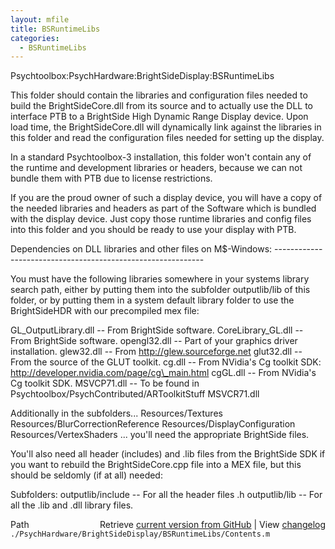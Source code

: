 ```yaml
---
layout: mfile
title: BSRuntimeLibs
categories:
  - BSRuntimeLibs
---
```


Psychtoolbox:PsychHardware:BrightSideDisplay:BSRuntimeLibs

This folder should contain the libraries and configuration files
needed to build the BrightSideCore.dll from its source and to
actually use the DLL to interface PTB to a BrightSide High Dynamic
Range Display device. Upon load time, the BrightSideCore.dll will
dynamically link against the libraries in this folder and read the
configuration files needed for setting up the display.

In a standard Psychtoolbox\-3 installation, this folder won't contain
any of the runtime and development libraries or headers, because we
can not bundle them with PTB due to license restrictions.

If you are the proud owner of such a display device, you will have
a copy of the needed libraries and headers as part of the Software
which is bundled with the display device. Just copy those runtime
libraries and config files into this folder and you should be ready
to use your display with PTB.

Dependencies on DLL libraries and other files on M$\-Windows:
\-\-\-\-\-\-\-\-\-\-\-\-\-\-\-\-\-\-\-\-\-\-\-\-\-\-\-\-\-\-\-\-\-\-\-\-\-\-\-\-\-\-\-\-\-\-\-\-\-\-\-\-\-\-\-\-\-\-\-\-

You must have the following libraries somewhere in your systems
library search path, either by putting them into the subfolder
outputlib/lib of this folder, or by putting them in a system default
library folder to use the BrightSideHDR with our precompiled mex file:

GL\_OutputLibrary.dll \-\- From BrightSide software.
CoreLibrary\_GL.dll   \-\- From BrightSide software.
opengl32.dll         \-\- Part of your graphics driver installation.
glew32.dll           \-\- From http://glew.sourceforge.net
glut32.dll           \-\- From the source of the GLUT toolkit.
cg.dll               \-\- From NVidia's Cg toolkit SDK:
                        http://developer.nvidia.com/page/cg\_main.html
cgGL.dll             \-\- From NVidia's Cg toolkit SDK.
MSVCP71.dll          \-\- To be found in Psychtoolbox/PsychContributed/ARToolkitStuff
MSVCR71.dll

Additionally in the subfolders...
Resources/Textures
Resources/BlurCorrectionReference
Resources/DisplayConfiguration
Resources/VertexShaders
... you'll need the appropriate BrightSide files.

You'll also need all header \(includes\) and .lib files from the BrightSide
SDK if you want to rebuild the BrightSideCore.cpp file into a MEX file,
but this should be seldomly \(if at all\) needed:

Subfolders:
outputlib/include    \-\- For all the header files .h
outputlib/lib        \-\- For all the .lib and .dll library files.


<div class="code_header" style="text-align:right;">
  <span style="float:left;">Path&nbsp;&nbsp;</span> <span class="counter">Retrieve <a href=
  "https://raw.github.com/Psychtoolbox-3/Psychtoolbox-3/beta/./PsychHardware/BrightSideDisplay/BSRuntimeLibs/Contents.m">current version from GitHub</a> | View <a href=
  "https://github.com/Psychtoolbox-3/Psychtoolbox-3/commits/beta/./PsychHardware/BrightSideDisplay/BSRuntimeLibs/Contents.m">changelog</a></span>
</div>
<div class="code">
  <code>./PsychHardware/BrightSideDisplay/BSRuntimeLibs/Contents.m</code>
</div>
